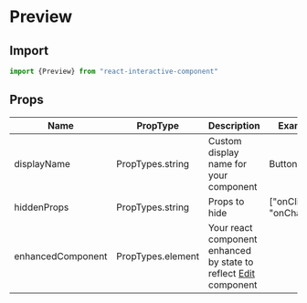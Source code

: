 # Preview

## Import

```javascript
import {Preview} from "react-interactive-component"
```

## Props

|Name|PropType|Description|Example
|---|---|---|---
|displayName|PropTypes.string|Custom display name for your component|Button
|hiddenProps|PropTypes.string|Props to hide|["onClick", "onChange"]
|enhancedComponent|PropTypes.element|Your react component enhanced by state to reflect [Edit](./Edit.md) component|
